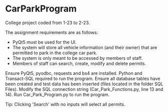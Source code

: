 # CarParkProgram
College project coded from 1-23 to 2-23.

The assignment requirements are as follows:
  - PyQt5 must be used for the UI.
  - The system will store all vehicle information (and their owner) that are permitted to park in the college car park.
  - The system is only meant to be accessed by members of staff.
  - Members of staff can search, create, modify and delete permits.

Ensure PyQt5, pyodbc, requests and bs4 are installed.
Python and Transact-SQL required to run the program.
Ensure all database tables have been created and test data has been inserted (files located in the folder SQL Files).
Modify the SQL connection string (Car_Park_Functions.py, line 13 and 14).
Run Car_Park_Program.py to run the program.

Tip: Clicking 'Search' with no inputs will select all permits.
